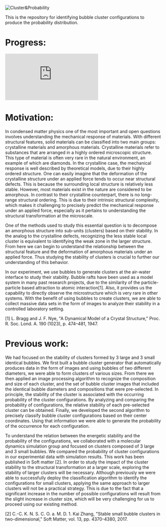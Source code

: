 ![Cluster&Probability](https://raw.githubusercontent.com/chinchangkuo/RICNN_Cluster_classification/master/New_1.png)

This is the repository for identifying bubble cluster configurations to produce the probability distribution.

# Progress:
![RICNNv1_12/05/2017](https://raw.githubusercontent.com/chinchangkuo/RICNN_Cluster_classification/RICNNv1.md)

# Motivation:

In condensed matter physics one of the most important and open questions involves understanding the mechanical response of materials. With different structural features, solid materials can be classified into two main groups: crystalline materials and amorphous materials. Crystalline materials refer to substances that are arranged in a highly ordered microscopic structure. This type of material is often very rare in the natural environment, an example of which are diamonds. In the crystalline case, the mechanical response is well described by theoretical models, due to their highly ordered structure. One can easily imagine that the deformation of the crystalline structure under an applied force tends to occur near structural defects. This is because the surrounding local structure is relatively less stable. However, most materials exist in the nature are considered to be amorphous. In contrast to their crystalline counterpart, there is no long-range structural ordering. This is due to their intrinsic structural complexity, which makes it challenging to precisely predict the mechanical response under an applied force, especially as it pertains to understanding the structural transformation at the microscale. 

One of the methods used to study this essential question is to decompose an amorphous structure into sub-units (clusters) based on their stability. In the analog to the crystalline defects, recognizing the less stable local cluster is equivalent to identifying the weak zone in the larger structure. From here we can begin to understand the relationship between the structural feature and the deformation of amorphous materials under an applied force. Thus studying the stability of clusters is crucial to further our understanding of this behavior. 

In our experiment, we use bubbles to generate clusters at the air-water interface to study their stability. Bubble rafts have been used as a model system in many past research projects, due to the similarity of the particle-particle based attraction to atomic interaction[1]. Also, it provides us the capability to directly observe the microstructure which is very rare in other systems. With the benefit of using bubbles to create clusters, we are able to collect massive data sets in the form of images to analyze their stability in a controlled laboratory setting.

[1] 	L. Bragg and J. F. Nye, "A Dynamical Model of a Crystal Structure," Proc. R. Soc. Lond. A. 190 (1023), p. 474–481, 1947. 

# Previous work: 

We had focused on the stability of clusters formed by 3 large and 3 small identical bubbles. We first built a bubble cluster generator that automatically produces data in the form of images and using bubbles of two different diameters, we were able to form clusters of various sizes. From there we then applied an image processing algorithm to recognize the composition and size of each cluster, and the set of bubble cluster images that included the identical bubble diameters and compositions that were pre-selected. In principle, the stability of the cluster is associated with the occurring probability of the cluster configurations. By analyzing and comparing the probability of configurations, the relative stability of each pre-selected cluster can be obtained. Finally, we developed the second algorithm to precisely classify bubble cluster configurations based on their center coordinates. Using that information we were able to generate the probability of the occurrence for each configuration. 

To understand the relation between the energetic stability and the probability of the configurations, we collaborated with a molecular dynamics simulation group and focused on clusters composed of 3 large and 3 small bubbles. We compared the probability of cluster configurations in our experimental data with simulation results. This work has been published in Soft matter [2]. 
In order to study the impact of the cluster stability to the structural transformation at a larger scale, exploring the stability of larger clusters will be necessary. Although previously we were able to successfully deploy the classification algorithm to identify the configurations for small clusters, applying the same approach to larger clusters will not be a practical strategy. This is due to the fact that a significant increase in the number of possible configurations will result from the slight increase in cluster size, which will be very challenging for us to proceed using our existing method.

[2] 	C.-C. K. N. S. C. O. a. M. D. 1. Kai Zhang, "Stable small bubble clusters in two-dimensional," Soft Matter, vol. 13, pp. 4370-4380, 2017. 
